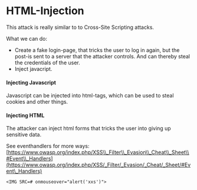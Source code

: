 # HTML-Injection



This attack is really similar to to Cross-Site Scripting attacks.

What we can do:

* Create a fake login-page, that tricks the user to log in again, but the post-is sent to a server that the attacker controls. And can thereby steal the credentials of the user.
* Inject javacript.

#### Injecting Javascript <a id="injecting-javascript"></a>

Javascript can be injected into html-tags, which can be used to steal cookies and other things.

#### Injecting HTML <a id="injecting-html"></a>

The attacker can inject html forms that tricks the user into giving up sensitive data.

See eventhandlers for more ways: [https://www.owasp.org/index.php/XSS\\_Filter\\_Evasion\\_Cheat\\_Sheet\\#Event\\_Handlers](https://www.owasp.org/index.php/XSS/_Filter/_Evasion/_Cheat/_Sheet/#Event\_Handlers)

```text
<IMG SRC=# onmouseover="alert('xxs')">
```

